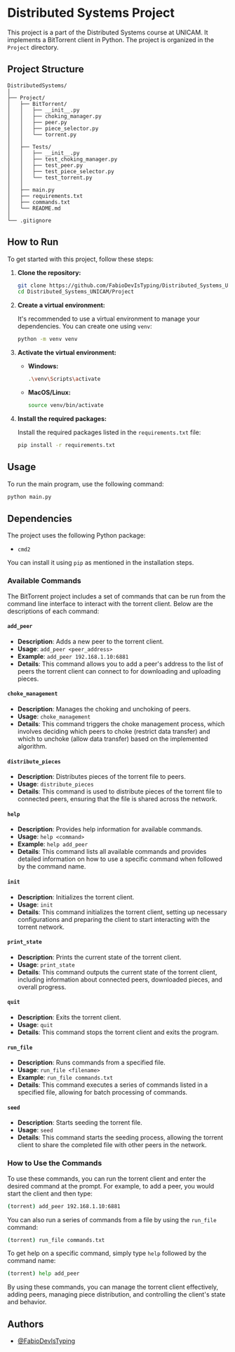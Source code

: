 
# Distributed Systems Project

This project is a part of the Distributed Systems course at UNICAM. It implements a BitTorrent client in Python. The project is organized in the `Project` directory.

## Project Structure

```
DistributedSystems/
│
├── Project/
│   ├── BitTorrent/
│   │   ├── __init__.py
│   │   ├── choking_manager.py
│   │   ├── peer.py
│   │   ├── piece_selector.py
│   │   └── torrent.py
│   │
│   ├── Tests/
│   │   ├── __init__.py
│   │   ├── test_choking_manager.py
│   │   ├── test_peer.py
│   │   ├── test_piece_selector.py
│   │   └── test_torrent.py
│   │
│   ├── main.py
│   ├── requirements.txt
│   ├── commands.txt
│   └── README.md
│
└── .gitignore
```

## How to Run

To get started with this project, follow these steps:

1. **Clone the repository:**

   ```sh
   git clone https://github.com/FabioDevIsTyping/Distributed_Systems_UNICAM.git
   cd Distributed_Systems_UNICAM/Project
   ```

2. **Create a virtual environment:**

   It's recommended to use a virtual environment to manage your dependencies. You can create one using `venv`:

   ```sh
   python -m venv venv
   ```

3. **Activate the virtual environment:**

   - **Windows:**

     ```sh
     .\venv\Scripts\activate
     ```

   - **MacOS/Linux:**

     ```sh
     source venv/bin/activate
     ```

4. **Install the required packages:**

   Install the required packages listed in the `requirements.txt` file:

   ```sh
   pip install -r requirements.txt
   ```

## Usage

To run the main program, use the following command:

```sh
python main.py
```

## Dependencies

The project uses the following Python package:

- `cmd2`

You can install it using `pip` as mentioned in the installation steps.

### Available Commands

The BitTorrent project includes a set of commands that can be run from the command line interface to interact with the torrent client. Below are the descriptions of each command:

#### `add_peer`
- **Description**: Adds a new peer to the torrent client.
- **Usage**: `add_peer <peer_address>`
- **Example**: `add_peer 192.168.1.10:6881`
- **Details**: This command allows you to add a peer's address to the list of peers the torrent client can connect to for downloading and uploading pieces.

#### `choke_management`
- **Description**: Manages the choking and unchoking of peers.
- **Usage**: `choke_management`
- **Details**: This command triggers the choke management process, which involves deciding which peers to choke (restrict data transfer) and which to unchoke (allow data transfer) based on the implemented algorithm.

#### `distribute_pieces`
- **Description**: Distributes pieces of the torrent file to peers.
- **Usage**: `distribute_pieces`
- **Details**: This command is used to distribute pieces of the torrent file to connected peers, ensuring that the file is shared across the network.

#### `help`
- **Description**: Provides help information for available commands.
- **Usage**: `help <command>`
- **Example**: `help add_peer`
- **Details**: This command lists all available commands and provides detailed information on how to use a specific command when followed by the command name.

#### `init`
- **Description**: Initializes the torrent client.
- **Usage**: `init`
- **Details**: This command initializes the torrent client, setting up necessary configurations and preparing the client to start interacting with the torrent network.

#### `print_state`
- **Description**: Prints the current state of the torrent client.
- **Usage**: `print_state`
- **Details**: This command outputs the current state of the torrent client, including information about connected peers, downloaded pieces, and overall progress.

#### `quit`
- **Description**: Exits the torrent client.
- **Usage**: `quit`
- **Details**: This command stops the torrent client and exits the program.

#### `run_file`
- **Description**: Runs commands from a specified file.
- **Usage**: `run_file <filename>`
- **Example**: `run_file commands.txt`
- **Details**: This command executes a series of commands listed in a specified file, allowing for batch processing of commands.

#### `seed`
- **Description**: Starts seeding the torrent file.
- **Usage**: `seed`
- **Details**: This command starts the seeding process, allowing the torrent client to share the completed file with other peers in the network.

### How to Use the Commands

To use these commands, you can run the torrent client and enter the desired command at the prompt. For example, to add a peer, you would start the client and then type:

```sh
(torrent) add_peer 192.168.1.10:6881
```

You can also run a series of commands from a file by using the `run_file` command:

```sh
(torrent) run_file commands.txt
```

To get help on a specific command, simply type `help` followed by the command name:

```sh
(torrent) help add_peer
```

By using these commands, you can manage the torrent client effectively, adding peers, managing piece distribution, and controlling the client's state and behavior.
## Authors

- [@FabioDevIsTyping](https://www.github.com/octokatherine)
